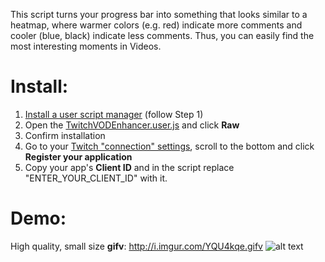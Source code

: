 This script turns your progress bar into something that looks similar to a heatmap, where warmer colors (e.g. red) indicate more comments and cooler (blue, black) indicate less comments. Thus, you can easily find the most interesting moments in Videos.

# Install:
1. [Install a user script manager](https://greasyfork.org/en/help/installing-user-scripts) (follow Step 1)
2. Open the [TwitchVODEnhancer.user.js](https://github.com/sooqua/TwitchVODEnhancer/blob/master/TwitchVODEnhancer.user.js) and click **Raw**
3. Confirm installation
4. Go to your [Twitch "connection" settings](https://www.twitch.tv/settings/connections), scroll to the bottom and click **Register your application**
5. Copy your app's **Client ID** and in the script replace "ENTER_YOUR_CLIENT_ID" with it.

# Demo:
High quality, small size **gifv**: http://i.imgur.com/YQU4kqe.gifv
![alt text](https://raw.githubusercontent.com/sooqua/TwitchVODEnhancer/master/screenshot.gif)  
